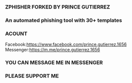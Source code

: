 ### ZPHISHER FORKED BY PRINCE GUTIERREZ 

### An automated phishing tool with 30+ templates

### ACOUNT
Facebook:https://www.facebook.com/prince.gutierrez.1656
Messenger:https://m.me/prince.gutierrez.1656

### YOU CAN MESSAGE ME IN MESSENGER

### PLEASE SUPPORT ME




